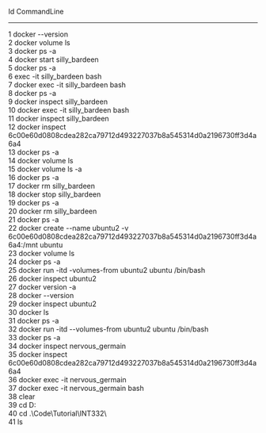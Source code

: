 
  Id CommandLine                                                                                                                                           
  -- -----------                                                                                                                                           
   1 docker --version                                                                                                                                      
   2 docker volume ls                                                                                                                                      
   3 docker ps  -a                                                                                                                                          
   4 docker start silly_bardeen                                                                                                                            
   5 docker ps -a                                                                                                                                          
   6 exec -it silly_bardeen bash                                                                                                                           
   7 docker exec -it silly_bardeen bash                                                                                                                    
   8 docker ps -a                                                                                                                                          
   9 docker inspect silly_bardeen                                                                                                                          
  10 docker exec -it silly_bardeen bash                                                                                                                    
  11 docker inspect silly_bardeen                                                                                                                          
  12 docker inspect 6c00e60d0808cdea282ca79712d493227037b8a545314d0a2196730ff3d4a6a4                                                                       
  13 docker ps -a                                                                                                                                          
  14 docker volume ls                                                                                                                                      
  15 docker volume ls -a                                                                                                                                   
  16 docker ps -a                                                                                                                                          
  17 docker rm silly_bardeen                                                                                                                               
  18 docker stop silly_bardeen                                                                                                                             
  19 docker ps -a                                                                                                                                          
  20 docker rm silly_bardeen                                                                                                                               
  21 docker ps -a                                                                                                                                          
  22 docker create --name ubuntu2 -v 6c00e60d0808cdea282ca79712d493227037b8a545314d0a2196730ff3d4a6a4:/mnt ubuntu                                          
  23 docker volume ls                                                                                                                                      
  24 docker ps -a                                                                                                                                          
  25 docker run -itd -volumes-from ubuntu2 ubuntu /bin/bash                                                                                                
  26 docker inspect ubuntu2                                                                                                                                
  27 docker version -a                                                                                                                                     
  28 docker --version                                                                                                                                      
  29 docker inspect ubuntu2                                                                                                                                
  30 docker ls                                                                                                                                             
  31 docker ps -a                                                                                                                                          
  32 docker run -itd --volumes-from ubuntu2 ubuntu /bin/bash                                                                                               
  33 docker ps -a                                                                                                                                          
  34 docker inspect nervous_germain                                                                                                                        
  35 docker inspect 6c00e60d0808cdea282ca79712d493227037b8a545314d0a2196730ff3d4a6a4                                                                       
  36 docker exec -it nervous_germain                                                                                                                       
  37 docker exec -it nervous_germain bash                                                                                                                  
  38 clear                                                                                                                                                 
  39 cd D:                                                                                                                                                 
  40 cd .\Code\Tutorial\INT332\                                                                                                                            
  41 ls                                                                                                                                                    


